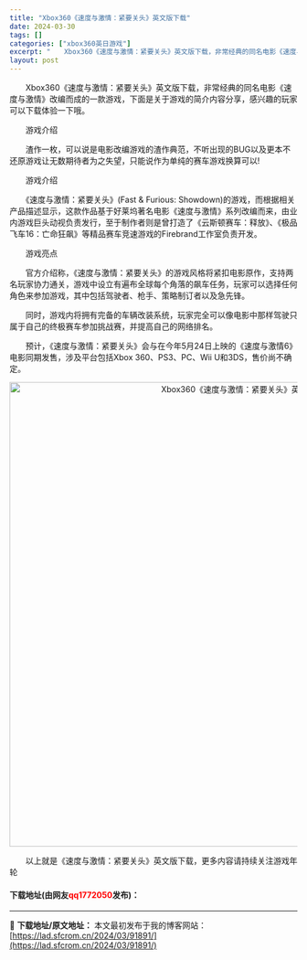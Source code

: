 ```yaml
---
title: "Xbox360《速度与激情：紧要关头》英文版下载"
date: 2024-03-30
tags: []
categories: ["xbox360英日游戏"]
excerpt: "　　Xbox360《速度与激情：紧要关头》英文版下载，非常经典的同名电影《速度与激情》改编而成的一款游戏，下面是关于游戏的简介内容分享，感兴趣的玩家可以下载体验一下哦。 　　游戏介绍 　　渣作一枚，可以说是电影改编游戏的渣作典范，不听出现的BUG以及更本不还原游戏让无数期待者为之失望，只能说作为单纯&hellip;"
layout: post
---
```


 <p>　　Xbox360《速度与激情：紧要关头》英文版下载，非常经典的同名电影《速度与激情》改编而成的一款游戏，下面是关于游戏的简介内容分享，感兴趣的玩家可以下载体验一下哦。</p> <p>　　游戏介绍</p> <p>　　渣作一枚，可以说是电影改编游戏的渣作典范，不听出现的BUG以及更本不还原游戏让无数期待者为之失望，只能说作为单纯的赛车游戏换算可以!</p> <p>　　游戏介绍</p> <p>　　《速度与激情：紧要关头》(Fast &amp; Furious: Showdown)的游戏，而根据相关产品描述显示，这款作品基于好莱坞著名电影《速度与激情》系列改编而来，由业内游戏巨头动视负责发行，至于制作者则是曾打造了《云斯顿赛车：释放》、《极品飞车16：亡命狂飙》等精品赛车竞速游戏的Firebrand工作室负责开发。</p> <p>　　游戏亮点</p> <p>　　官方介绍称，《速度与激情：紧要关头》的游戏风格将紧扣电影原作，支持两名玩家协力通关，游戏中设立有遍布全球每个角落的飙车任务，玩家可以选择任何角色来参加游戏，其中包括驾驶者、枪手、策略制订者以及急先锋。</p> <p>　　同时，游戏内将拥有完备的车辆改装系统，玩家完全可以像电影中那样驾驶只属于自己的终极赛车参加挑战赛，并提高自己的网络排名。</p> <p>　　预计，《速度与激情：紧要关头》会与在今年5月24日上映的《速度与激情6》电影同期发售，涉及平台包括Xbox 360、PS3、PC、Wii U和3DS，售价尚不确定。</p> <p align="center"><img align="" border="0" src="https://lad.sfcrom.cn/wp-content/uploads/2024/03/20240330_6607d4e8d6608.jpg" width="813" alt="Xbox360《速度与激情：紧要关头》英文版下载" /></p> <p>　　以上就是《速度与激情：紧要关头》英文版下载，更多内容请持续关注游戏年轮</p> <p><h4>下载地址(由网友<font color="red">qq1772050</font>发布)：</h4></p> 

---
📖 **下载地址/原文地址：** 本文最初发布于我的博客网站：[https://lad.sfcrom.cn/2024/03/91891/](https://lad.sfcrom.cn/2024/03/91891/)
